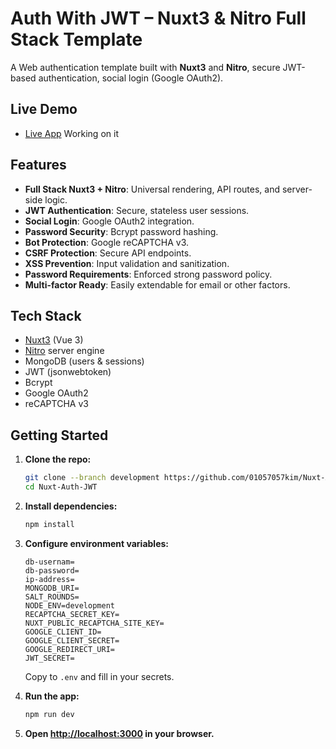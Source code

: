 # Auth With JWT – Nuxt3 & Nitro Full Stack Template

A Web authentication template built with **Nuxt3** and **Nitro**, secure JWT-based authentication, social login (Google OAuth2).

## Live Demo

- [Live App](https://nuxt-auth-jwt.onrender.com) Working on it

## Features

- **Full Stack Nuxt3 + Nitro**: Universal rendering, API routes, and server-side logic.
- **JWT Authentication**: Secure, stateless user sessions.
- **Social Login**: Google OAuth2 integration.
- **Password Security**: Bcrypt password hashing.
- **Bot Protection**: Google reCAPTCHA v3.
- **CSRF Protection**: Secure API endpoints.
- **XSS Prevention**: Input validation and sanitization.
- **Password Requirements**: Enforced strong password policy.
- **Multi-factor Ready**: Easily extendable for email or other factors.

## Tech Stack

- [Nuxt3](https://nuxt.com/) (Vue 3)
- [Nitro](https://nitro.unjs.io/) server engine
- MongoDB (users & sessions)
- JWT (jsonwebtoken)
- Bcrypt
- Google OAuth2
- reCAPTCHA v3

## Getting Started

1. **Clone the repo:**
   ```bash
   git clone --branch development https://github.com/01057057kim/Nuxt-Auth-JWT.git
   cd Nuxt-Auth-JWT
   ```

2. **Install dependencies:**
   ```bash
   npm install
   ```

3. **Configure environment variables:**  
    ```
    db-usernam=
    db-password=
    ip-address=
    MONGODB_URI=
    SALT_ROUNDS=
    NODE_ENV=development
    RECAPTCHA_SECRET_KEY=
    NUXT_PUBLIC_RECAPTCHA_SITE_KEY=
    GOOGLE_CLIENT_ID=
    GOOGLE_CLIENT_SECRET=
    GOOGLE_REDIRECT_URI=
    JWT_SECRET=
    ```
   Copy to `.env` and fill in your secrets.


4. **Run the app:**
   ```bash
   npm run dev
   ```

5. **Open [http://localhost:3000](http://localhost:3000) in your browser.**

